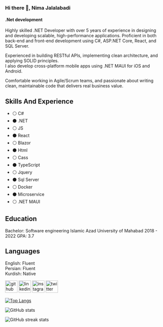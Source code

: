 ### Hi there 👋, Nima Jalalabadi
####  .Net development


Highly skilled .NET Developer with over 5 years of experience in designing and developing scalable, high-performance applications. Proficient in both back-end and front-end development using C#, ASP.NET Core, React, and SQL Server.

Experienced in building RESTful APIs, implementing clean architecture, and applying SOLID principles.  
I also develop cross-platform mobile apps using .NET MAUI for iOS and Android.  

Comfortable working in Agile/Scrum teams, and passionate about writing clean, maintainable code that delivers real business value.

## Skills And Experience
* ⚪ C#
* ⚫ .NET
* ⚪ JS
* ⚫ React
* ⚪ Blazor
* ⚫ Html
* ⚪ Cass
* ⚫ TypeScript
* ⚪ Jquery
* ⚫ Sql Server
* ⚪ Docker
* ⚫ Microservice
* ⚪ .NET MAUI

## Education
Bachelor: Software engineering
Islamic Azad University of Mahabad
2018 - 2022
GPA: 3.7

## Languages
English: Fluent                                                                                                                                                                                                                                                          
 Persian: Fluent                                                                                                                                                                                                                                                          
Kurdish: Native

[<img src='https://cdn.jsdelivr.net/npm/simple-icons@3.0.1/icons/github.svg' alt='github' height='40'>](https://github.com/nymajalalabadi)  [<img src='https://cdn.jsdelivr.net/npm/simple-icons@3.0.1/icons/linkedin.svg' alt='linkedin' height='40'>](https://www.linkedin.com/in/nyma-jalalabadi-347130197/)  [<img src='https://cdn.jsdelivr.net/npm/simple-icons@3.0.1/icons/instagram.svg' alt='instagram' height='40'>](https://www.instagram.com/realnymaa/)  [<img src='https://cdn.jsdelivr.net/npm/simple-icons@3.0.1/icons/twitter.svg' alt='twitter' height='40'>](https://twitter.com/RealNyma)  

[![Top Langs](https://github-readme-stats.vercel.app/api/top-langs/?username=nymajalalabadi)](https://github.com/anuraghazra/github-readme-stats)

![GitHub stats](https://github-readme-stats.vercel.app/api?username=nymajalalabadi&show_icons=true&count_private=true)  

![GitHub streak stats](https://streak-stats.demolab.com/?user=nymajalalabadi)  





